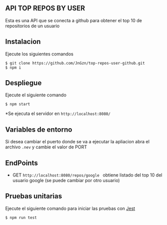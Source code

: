 ## API TOP REPOS BY USER
Esta es una API  que se conecta a github para obtener el top 10 de repositorios de un usuario

## Instalacion
Ejecute los siguientes comandos 

```
$ git clone https://github.com/JnGzn/top-repos-user-github.git
$ npm i
```

## Despliegue
Ejecute el siguiente comando
```
$ npm start
```

*Se ejecuta el servidor en ```http://localhost:8080/ ```

## Variables de entorno
Si desea cambiar el puerto donde se va a ejecutar la apliacion abra el archivo
``` .nev ```
y cambie el valor de PORT

## EndPoints
* GET  ```http://localhost:8080/repos/google ``` obtiene listado del top 10 del usuario google (se puede cambiar por otro usuario)

## Pruebas unitarias

Ejecute el siguiente comando para iniciar las pruebas con [Jest](https://jestjs.io/)
```
$ npm run test
```

